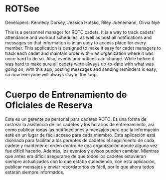 # ROTSee

Developers: Kennedy Dorsey, Jessica Hotsko, Riley Juenemann, Olivia Nye

This is a personnel manager for ROTC cadets. It is a way to track cadets' attendance and workout schedules, as well as post all notifications and messages so that information is in an easy to access place for every member. This application is designed to make it easy for cadet managers to track each cadet and maintain order within an organization where it was once hard to do so. Also, events and notices can change. While before it was hard to make sure all cadets were always up-to-date with what was going on, with this app, posting messages and sending reminders is easy, so now everyone will always stay in the loop. 


# Cuerpo de Entrenamiento de Oficiales de Reserva
Este es un gerente de personal para cadetes ROTC. Es una forma de rastrear la asistencia de los cadetes y los horarios de entrenamiento, así como publicar todas las notificaciones y mensajes para que la información esté en un lugar de fácil acceso para cada miembro. Esta aplicación está diseñada para facilitar a los gerentes de cadetes el seguimiento de cada cadete y mantener el orden dentro de una organización donde alguna vez fue difícil hacerlo. Además, los eventos y avisos pueden cambiar. Mientras que antes era difícil asegurarse de que todos los cadetes estuvieran siempre actualizados con lo que estaba sucediendo, con esta aplicación, publicar mensajes y enviar recordatorios es fácil, por lo que ahora todos estarán siempre informados.
